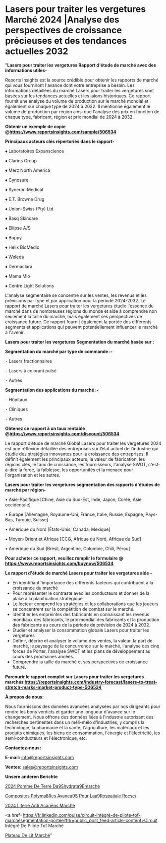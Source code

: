 # Lasers pour traiter les vergetures Marché 2024 |Analyse des perspectives de croissance précieuses et des tendances actuelles 2032

"<strong>Lasers pour traiter les vergetures Rapport d'étude de marché avec des informations utiles-</strong>

Reports Insights est la source crédible pour obtenir les rapports de marché qui vous fourniront l'avance dont votre entreprise a besoin. Les informations détaillées du marché Lasers pour traiter les vergetures sont basées sur les tendances actuelles et les jalons historiques. Ce rapport fournit une analyse du volume de production sur le marché mondial et également sur chaque type de 2024 à 2032. Il mentionne également le volume de production par région ainsi que l'analyse des prix en fonction de chaque type, fabricant, région et prix mondial de 2024 à 2032.

<strong><b>Obtenir un exemple de copie @</b></strong><a href=https://www.reportsinsights.com/sample/506534><strong><b>https://www.reportsinsights.com/sample/506534</b></strong></a>

<b>Principaux acteurs clés répertoriés dans le rapport-</b>

<b> </b>♦ Laboratoires Expanscience

♦ Clarins Group

♦ Merz North America

♦ Cynosure

♦ Syneron Medical

♦ E.T. Browne Drug

♦ Union-Swiss (Pty) Ltd.

♦ Basq Skincare

♦ Ellipse A/S

♦ Boppy

♦ Helix BioMedix

♦ Weleda

♦ Dermaclara

♦ Mama Mio

♦ Centre Light Solutions

L'analyse segmentaire se concentre sur les ventes, les revenus et les prévisions par type et par application pour la période 2024-2032. Le rapport de marché Lasers pour traiter les vergetures étudie l'essence du marché dans de nombreuses régions du monde et aide à comprendre non seulement la taille du marché, mais également ses perspectives de croissance future. Ce rapport fournit également la portée des différents segments et applications qui peuvent potentiellement influencer le marché à l'avenir.

<strong>Lasers pour traiter les vergetures Segmentation du marché basée sur :</strong>

<strong>Segmentation du marché par type de commande :-</strong>

⁃ Lasers fractionnaires

⁃ Lasers à colorant pulsé

⁃ Autres

<strong>Segmentation des applications du marché :-</strong>

⁃ Hôpitaux

⁃ Cliniques

⁃ Autres

<strong><b>Obtenez ce rapport à un taux rentable @</b></strong><a href=https://www.reportsinsights.com/discount/506534><strong><b>https://www.reportsinsights.com/discount/506534</b></strong></a>

Le rapport d’étude de marché Global Lasers pour traiter les vergetures 2024 est une réflexion détaillée des entreprises sur l’état actuel de l’industrie qui étudie des stratégies innovantes pour la croissance des entreprises. Il définit également les principaux acteurs, la valeur de fabrication, les régions clés, le taux de croissance, les fournisseurs, l'analyse SWOT, c'est-à-dire la force, la faiblesse, les opportunités et la menace pour l'organisation et les autres.

<strong>Lasers pour traiter les vergetures segmentation des rapports d'études de marché par région-</strong>

• Asie-Pacifique [Chine, Asie du Sud-Est, Inde, Japon, Corée, Asie occidentale]

• Europe [Allemagne, Royaume-Uni, France, Italie, Russie, Espagne, Pays-Bas, Turquie, Suisse]

• Amérique du Nord [États-Unis, Canada, Mexique]

• Moyen-Orient et Afrique [CCG, Afrique du Nord, Afrique du Sud]

• Amérique du Sud [Brésil, Argentine, Colombie, Chili, Pérou]

<strong>Pour acheter ce rapport, veuillez remplir le formulaire @   <a href=https://www.reportsinsights.com/buynow/506534>https://www.reportsinsights.com/buynow/506534</a></strong>

<strong>Le rapport d'étude de marché Lasers pour traiter les vergetures aide -</strong>
<ul>
  <li>En identifiant 'importance des différents facteurs qui contribuent à la croissance du marché</li>
  <li>Pour représenter le contraste avec les conducteurs et donner de la place à la planification stratégique</li>
  <li>Le lecteur comprend les stratégies et les collaborations que les joueurs se concentrent sur la compétition de combat sur le marché.</li>
  <li>Identifier les empreintes des fabricants en connaissant les revenus mondiaux des fabricants, le prix mondial des fabricants et la production des fabricants au cours de la période de prévision de 2024 à 2032.</li>
  <li>Étudier et analyser la consommation globale Lasers pour traiter les vergetures</li>
  <li>Définir, décrire et analyser le volume des ventes, la valeur, la part de marché, le paysage de la concurrence sur le marché, l'analyse des cinq forces de Porter, l'analyse SWOT et les plans de développement au cours des prochaines années.</li>
  <li>Comprendre la taille du marché et ses perspectives de croissance future.</li>
</ul>

<strong>Parcourir le rapport complet sur Lasers pour traiter les vergetures marchés <a href=https://reportsinsights.com/industry-forecast/lasers-to-treat-stretch-marks-market-product-type-506534>https://reportsinsights.com/industry-forecast/lasers-to-treat-stretch-marks-market-product-type-506534</a></strong>

<strong>À propos de nous:</strong>

Nous fournissons des données avancées analysées par nos dirigeants pour rendre les bons verdicts et garder une longueur d'avance sur le changement. Nous offrons des données liées à l'industrie autorisant des recherches pertinentes dans un méli-mélo d'industries, y compris la technologie, la pharmacie et la santé, l'agriculture, les matériaux et les produits chimiques, les biens de consommation, l'énergie et l'électricité, les semi-conducteurs et l'électronique, etc.

<strong>Contactez-nous:</strong>

<strong>E-mail:</strong> <a href=mailto:info@reportsinsights.com>info@reportsinsights.com</a>

<strong>Ventes</strong>: <a href=mailto:sales@reportsinsights.com>sales@reportsinsights.com</a>

<strong>Unsere anderen Berichte</strong>

<a href=https://www.linkedin.com/pulse/2024-pomme-de-terre-d%C3%A9shydrat%C3%A9emarch%C3%A9-domaines-uls7f/>2024 Pomme De Terre Da9Shydrata9Emarché</a>

<a href=https://www.linkedin.com/pulse/composites-polym%C3%A8res-avanc%C3%A9s-pour-la%C3%A9rospatiale-rocsc/>Composites Polyma8Res Avanca9S Pour Laa9Rospatiale Rocsc/</a>

<a href=https://www.linkedin.com/pulse/2024-literie-anti-acariens-marché-partager-jl0vc/>2024 Literie Anti Acariens Marché</a>

<a href=https://fr.linkedin.com/pulse/circuit-intégré-de-pilote-tof-marchésegmentation-portée?trk=public_post_feed-article-content>Circuit Intégré De Pilote Tof Marché</a>

<a href=https://www.linkedin.com/pulse/plateau-de-lit-march%C3%A9-perspectives-lindustrie-ica3f/>Plateau De Lit Marché</a>"
